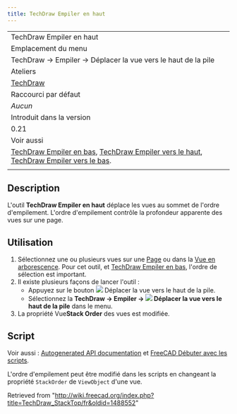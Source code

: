 ```yaml
---
title: TechDraw Empiler en haut
---
```

|  |
| --- |
| TechDraw Empiler en haut |
| Emplacement du menu |
| TechDraw → Empiler → Déplacer la vue vers le haut de la pile |
| Ateliers |
| [TechDraw](/TechDraw_Workbench/fr "TechDraw Workbench/fr") |
| Raccourci par défaut |
| *Aucun* |
| Introduit dans la version |
| 0.21 |
| Voir aussi |
| [TechDraw Empiler en bas](/TechDraw_StackBottom/fr "TechDraw StackBottom/fr"), [TechDraw Empiler vers le haut](/TechDraw_StackUp/fr "TechDraw StackUp/fr"), [TechDraw Empiler vers le bas](/TechDraw_StackDown/fr "TechDraw StackDown/fr"). |
|  |

## Description

L'outil **TechDraw Empiler en haut** déplace les vues au sommet de l'ordre d'empilement. L'ordre d'empilement contrôle la profondeur apparente des vues sur une page.

## Utilisation

1. Sélectionnez une ou plusieurs vues sur une [Page](/TechDraw_PageDefault/fr "TechDraw PageDefault/fr") ou dans la [Vue en arborescence](/Tree_view/fr "Tree view/fr"). Pour cet outil, et [TechDraw Empiler en bas](/TechDraw_StackBottom/fr "TechDraw StackBottom/fr"), l'ordre de sélection est important.
2. Il existe plusieurs façons de lancer l'outil :
   * Appuyez sur le bouton ![](/images/TechDraw_StackTop.svg) Déplacer la vue vers le haut de la pile.
   * Sélectionnez la **TechDraw → Empiler → ![](/images/TechDraw_StackTop.svg) Déplacer la vue vers le haut de la pile** dans le menu.
3. La propriété Vue**Stack Order** des vues est modifiée.

## Script

Voir aussi : [Autogenerated API documentation](https://freecad.github.io/SourceDoc/) et [FreeCAD Débuter avec les scripts](/FreeCAD_Scripting_Basics/fr "FreeCAD Scripting Basics/fr").

L'ordre d'empilement peut être modifié dans les scripts en changeant la propriété `StackOrder` de `ViewObject` d'une vue.

Retrieved from "<http://wiki.freecad.org/index.php?title=TechDraw_StackTop/fr&oldid=1488552>"